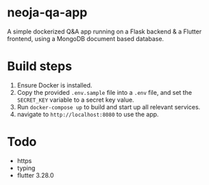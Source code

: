 # neoja-qa-app

A simple dockerized Q&A app running on a Flask backend & a Flutter frontend, using a MongoDB document based database.

# Build steps

1. Ensure Docker is installed.
2. Copy the provided `.env.sample` file into a `.env` file, and set the `SECRET_KEY` variable to a secret key value.
4. Run `docker-compose up` to build and start up all relevant services.
5. navigate to `http://localhost:8080` to use the app.

# Todo

* https
* typing
* flutter 3.28.0